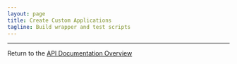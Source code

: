 ```yaml
---
layout: page
title: Create Custom Applications
tagline: Build wrapper and test scripts
---
```



---
Return to the [API Documentation Overview](../index.md)
